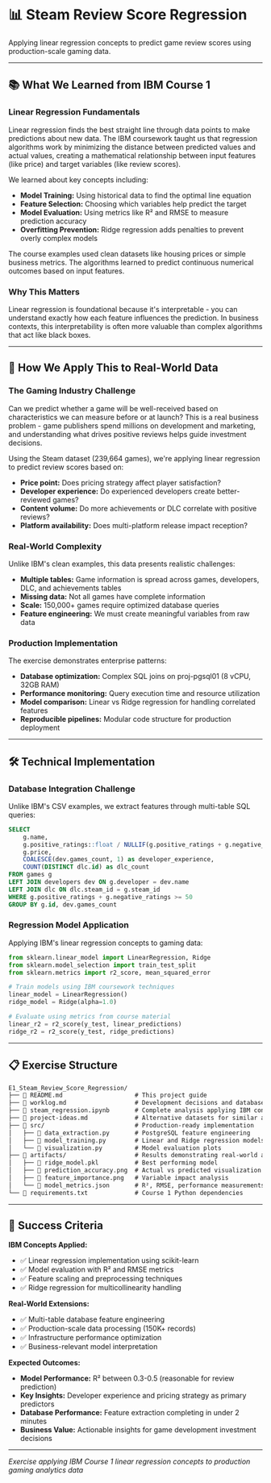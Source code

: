 ﻿# 📊 Steam Review Score Regression

Applying linear regression concepts to predict game review scores using production-scale gaming data.

---

## 📚 What We Learned from IBM Course 1

### Linear Regression Fundamentals

Linear regression finds the best straight line through data points to make predictions about new data. The IBM coursework taught us that regression algorithms work by minimizing the distance between predicted values and actual values, creating a mathematical relationship between input features (like price) and target variables (like review scores).

We learned about key concepts including:

- **Model Training:** Using historical data to find the optimal line equation
- **Feature Selection:** Choosing which variables help predict the target
- **Model Evaluation:** Using metrics like R² and RMSE to measure prediction accuracy
- **Overfitting Prevention:** Ridge regression adds penalties to prevent overly complex models

The course examples used clean datasets like housing prices or simple business metrics. The algorithms learned to predict continuous numerical outcomes based on input features.

### Why This Matters

Linear regression is foundational because it's interpretable - you can understand exactly how each feature influences the prediction. In business contexts, this interpretability is often more valuable than complex algorithms that act like black boxes.

---

## 🎯 How We Apply This to Real-World Data

### The Gaming Industry Challenge

Can we predict whether a game will be well-received based on characteristics we can measure before or at launch? This is a real business problem - game publishers spend millions on development and marketing, and understanding what drives positive reviews helps guide investment decisions.

Using the Steam dataset (239,664 games), we're applying linear regression to predict review scores based on:

- **Price point:** Does pricing strategy affect player satisfaction?
- **Developer experience:** Do experienced developers create better-reviewed games?
- **Content volume:** Do more achievements or DLC correlate with positive reviews?
- **Platform availability:** Does multi-platform release impact reception?

### Real-World Complexity

Unlike IBM's clean examples, this data presents realistic challenges:

- **Multiple tables:** Game information is spread across games, developers, DLC, and achievements tables
- **Missing data:** Not all games have complete information
- **Scale:** 150,000+ games require optimized database queries
- **Feature engineering:** We must create meaningful variables from raw data

### Production Implementation

The exercise demonstrates enterprise patterns:

- **Database optimization:** Complex SQL joins on proj-pgsql01 (8 vCPU, 32GB RAM)
- **Performance monitoring:** Query execution time and resource utilization
- **Model comparison:** Linear vs Ridge regression for handling correlated features
- **Reproducible pipelines:** Modular code structure for production deployment

---

## 🛠️ Technical Implementation

### Database Integration Challenge

Unlike IBM's CSV examples, we extract features through multi-table SQL queries:

```sql
SELECT 
    g.name,
    g.positive_ratings::float / NULLIF(g.positive_ratings + g.negative_ratings, 0) as review_score,
    g.price,
    COALESCE(dev.games_count, 1) as developer_experience,
    COUNT(DISTINCT dlc.id) as dlc_count
FROM games g
LEFT JOIN developers dev ON g.developer = dev.name
LEFT JOIN dlc ON dlc.steam_id = g.steam_id
WHERE g.positive_ratings + g.negative_ratings >= 50
GROUP BY g.id, dev.games_count
```

### Regression Model Application

Applying IBM's linear regression concepts to gaming data:

```python
from sklearn.linear_model import LinearRegression, Ridge
from sklearn.model_selection import train_test_split
from sklearn.metrics import r2_score, mean_squared_error

# Train models using IBM coursework techniques
linear_model = LinearRegression()
ridge_model = Ridge(alpha=1.0)

# Evaluate using metrics from course material
linear_r2 = r2_score(y_test, linear_predictions)
ridge_r2 = r2_score(y_test, ridge_predictions)
```

---

## 📋 Exercise Structure

```markdown
E1_Steam_Review_Score_Regression/
├── 📄 README.md                    # This project guide
├── 📄 worklog.md                   # Development decisions and database optimization
├── 📄 steam_regression.ipynb       # Complete analysis applying IBM concepts
├── 📄 project-ideas.md             # Alternative datasets for similar analysis
├── 📁 src/                         # Production-ready implementation
│   ├── 📄 data_extraction.py       # PostgreSQL feature engineering
│   ├── 📄 model_training.py        # Linear and Ridge regression models
│   └── 📄 visualization.py         # Model evaluation plots
├── 📁 artifacts/                   # Results demonstrating real-world application
│   ├── 📄 ridge_model.pkl          # Best performing model
│   ├── 📄 prediction_accuracy.png  # Actual vs predicted visualization
│   ├── 📄 feature_importance.png   # Variable impact analysis
│   └── 📄 model_metrics.json       # R², RMSE, performance measurements
└── 📄 requirements.txt             # Course 1 Python dependencies
```

---

## 🎯 Success Criteria

**IBM Concepts Applied:**

- ✅ Linear regression implementation using scikit-learn
- ✅ Model evaluation with R² and RMSE metrics
- ✅ Feature scaling and preprocessing techniques
- ✅ Ridge regression for multicollinearity handling

**Real-World Extensions:**

- ✅ Multi-table database feature engineering
- ✅ Production-scale data processing (150K+ records)
- ✅ Infrastructure performance optimization
- ✅ Business-relevant model interpretation

**Expected Outcomes:**

- **Model Performance:** R² between 0.3-0.5 (reasonable for review prediction)
- **Key Insights:** Developer experience and pricing strategy as primary predictors
- **Database Performance:** Feature extraction completing in under 2 minutes
- **Business Value:** Actionable insights for game development investment decisions

---

*Exercise applying IBM Course 1 linear regression concepts to production gaming analytics data*
